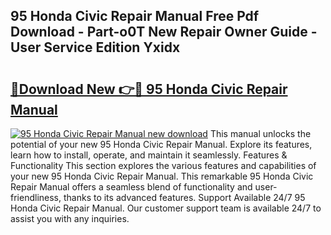 ## 95 Honda Civic Repair Manual Free Pdf Download - Part-o0T New Repair Owner Guide - User Service Edition Yxidx

# <h2><a href="http://bc61251.oget.top/?id=95+Honda+Civic+Repair+Manual">🔗Download New 👉🔴 95 Honda Civic Repair Manual</a></h2>

[![95 Honda Civic Repair Manual new download](https://i.imgur.com/5g1atiW.png)](http://bc61251.oget.top/?id=95+Honda+Civic+Repair+Manual)
This manual unlocks the potential of your new 95 Honda Civic Repair Manual. Explore its features, learn how to install, operate, and maintain it seamlessly. Features & Functionality This section explores the various features and capabilities of your new 95 Honda Civic Repair Manual. This remarkable 95 Honda Civic Repair Manual offers a seamless blend of functionality and user-friendliness, thanks to its advanced features. Support Available 24/7 95 Honda Civic Repair Manual. Our customer support team is available 24/7 to assist you with any inquiries.
